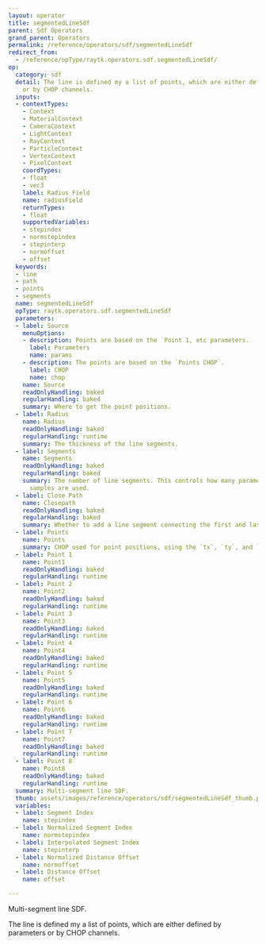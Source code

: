 ```yaml
---
layout: operator
title: segmentedLineSdf
parent: Sdf Operators
grand_parent: Operators
permalink: /reference/operators/sdf/segmentedLineSdf
redirect_from:
  - /reference/opType/raytk.operators.sdf.segmentedLineSdf/
op:
  category: sdf
  detail: The line is defined my a list of points, which are either defined by parameters
    or by CHOP channels.
  inputs:
  - contextTypes:
    - Context
    - MaterialContext
    - CameraContext
    - LightContext
    - RayContext
    - ParticleContext
    - VertexContext
    - PixelContext
    coordTypes:
    - float
    - vec3
    label: Radius Field
    name: radiusField
    returnTypes:
    - float
    supportedVariables:
    - stepindex
    - normstepindex
    - stepinterp
    - normoffset
    - offset
  keywords:
  - line
  - path
  - points
  - segments
  name: segmentedLineSdf
  opType: raytk.operators.sdf.segmentedLineSdf
  parameters:
  - label: Source
    menuOptions:
    - description: Points are based on the `Point 1, etc parameters.
      label: Parameters
      name: params
    - description: The points are based on the `Points CHOP`.
      label: CHOP
      name: chop
    name: Source
    readOnlyHandling: baked
    regularHandling: baked
    summary: Where to get the point positions.
  - label: Radius
    name: Radius
    readOnlyHandling: baked
    regularHandling: runtime
    summary: The thickness of the line segments.
  - label: Segments
    name: Segments
    readOnlyHandling: baked
    regularHandling: baked
    summary: The number of line segments. This controls how many parameters or CHOP
      samples are used.
  - label: Close Path
    name: Closepath
    readOnlyHandling: baked
    regularHandling: baked
    summary: Whether to add a line segment connecting the first and last points.
  - label: Points
    name: Points
    summary: CHOP used for point positions, using the `tx`, `ty`, and `tz` channels
  - label: Point 1
    name: Point1
    readOnlyHandling: baked
    regularHandling: runtime
  - label: Point 2
    name: Point2
    readOnlyHandling: baked
    regularHandling: runtime
  - label: Point 3
    name: Point3
    readOnlyHandling: baked
    regularHandling: runtime
  - label: Point 4
    name: Point4
    readOnlyHandling: baked
    regularHandling: runtime
  - label: Point 5
    name: Point5
    readOnlyHandling: baked
    regularHandling: runtime
  - label: Point 6
    name: Point6
    readOnlyHandling: baked
    regularHandling: runtime
  - label: Point 7
    name: Point7
    readOnlyHandling: baked
    regularHandling: runtime
  - label: Point 8
    name: Point8
    readOnlyHandling: baked
    regularHandling: runtime
  summary: Multi-segment line SDF.
  thumb: assets/images/reference/operators/sdf/segmentedLineSdf_thumb.png
  variables:
  - label: Segment Index
    name: stepindex
  - label: Normalized Segment Index
    name: normstepindex
  - label: Interpolated Segment Index
    name: stepinterp
  - label: Normalized Distance Offset
    name: normoffset
  - label: Distance Offset
    name: offset

---
```



Multi-segment line SDF.

The line is defined my a list of points, which are either defined by parameters or by CHOP channels.